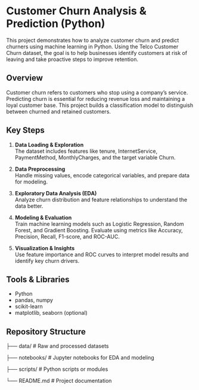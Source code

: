 # Customer Churn Analysis & Prediction (Python)

This project demonstrates how to analyze customer churn and predict churners using machine learning in Python. Using the Telco Customer Churn dataset, the goal is to help businesses identify customers at risk of leaving and take proactive steps to improve retention.

## Overview

Customer churn refers to customers who stop using a company’s service. Predicting churn is essential for reducing revenue loss and maintaining a loyal customer base. This project builds a classification model to distinguish between churned and retained customers.

## Key Steps

1. **Data Loading & Exploration**  
   The dataset includes features like tenure, InternetService, PaymentMethod, MonthlyCharges, and the target variable Churn.

2. **Data Preprocessing**  
   Handle missing values, encode categorical variables, and prepare data for modeling.

3. **Exploratory Data Analysis (EDA)**  
   Analyze churn distribution and feature relationships to understand the data better.

4. **Modeling & Evaluation**  
   Train machine learning models such as Logistic Regression, Random Forest, and Gradient Boosting. Evaluate using metrics like Accuracy, Precision, Recall, F1-score, and ROC-AUC.

5. **Visualization & Insights**  
   Use feature importance and ROC curves to interpret model results and identify key churn drivers.

## Tools & Libraries

- Python  
- pandas, numpy  
- scikit-learn  
- matplotlib, seaborn (optional)

## Repository Structure

├── data/ # Raw and processed datasets

├── notebooks/ # Jupyter notebooks for EDA and modeling

├── scripts/ # Python scripts or modules

└── README.md # Project documentation
